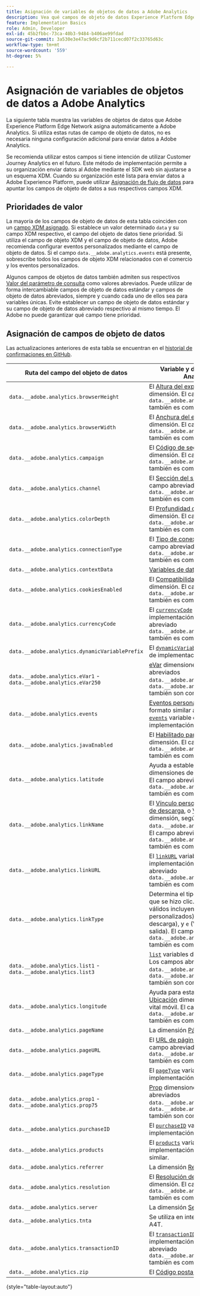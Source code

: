 ```yaml
---
title: Asignación de variables de objetos de datos a Adobe Analytics
description: Vea qué campos de objeto de datos Experience Platform Edge asigna automáticamente a las variables de Analytics.
feature: Implementation Basics
role: Admin, Developer
exl-id: 45b2fbbc-73ca-40b3-9484-b406ae99fdad
source-git-commit: 3a530e3e47ac9d6cf2b711cecd07f2c33765d63c
workflow-type: tm+mt
source-wordcount: '559'
ht-degree: 5%

---
```


# Asignación de variables de objetos de datos a Adobe Analytics

La siguiente tabla muestra las variables de objetos de datos que Adobe Experience Platform Edge Network asigna automáticamente a Adobe Analytics. Si utiliza estas rutas de campo de objeto de datos, no es necesaria ninguna configuración adicional para enviar datos a Adobe Analytics.

Se recomienda utilizar estos campos si tiene intención de utilizar Customer Journey Analytics en el futuro. Este método de implementación permite a su organización enviar datos al Adobe mediante el SDK web sin ajustarse a un esquema XDM. Cuando su organización esté lista para enviar datos a Adobe Experience Platform, puede utilizar [Asignación de flujo de datos](https://experienceleague.adobe.com/docs/experience-platform/datastreams/data-prep.html#mapping) para apuntar los campos de objeto de datos a sus respectivos campos XDM.

## Prioridades de valor

La mayoría de los campos de objeto de datos de esta tabla coinciden con un [campo XDM asignado](xdm-var-mapping.md). Si establece un valor determinado `data` y su campo XDM respectivo, el campo del objeto de datos tiene prioridad. Si utiliza el campo de objeto XDM y el campo de objeto de datos, Adobe recomienda configurar eventos personalizados mediante el campo de objeto de datos. Si el campo `data.__adobe.analytics.events` está presente, sobrescribe todos los campos de objeto XDM relacionados con el comercio y los eventos personalizados.

Algunos campos de objetos de datos también admiten sus respectivos [Valor del parámetro de consulta](../validate/query-parameters.md) como valores abreviados. Puede utilizar de forma intercambiable campos de objeto de datos estándar y campos de objeto de datos abreviados, siempre y cuando cada uno de ellos sea para variables únicas. Evite establecer un campo de objeto de datos estándar y su campo de objeto de datos abreviado respectivo al mismo tiempo. El Adobe no puede garantizar qué campo tiene prioridad.

## Asignación de campos de objeto de datos

Las actualizaciones anteriores de esta tabla se encuentran en el [historial de confirmaciones en GitHub](https://github.com/AdobeDocs/analytics.en/commits/main/help/implement/aep-edge/data-var-mapping.md).

| Ruta del campo del objeto de datos | Variable y descripción de Analytics |
| --- | --- |
| `data.__adobe.analytics.browserHeight` | El [Altura del explorador](../../components/dimensions/browser-height.md) dimensión. El campo abreviado `data.__adobe.analytics.bh` también es compatible. |
| `data.__adobe.analytics.browserWidth` | El [Anchura del explorador](../../components/dimensions/browser-width.md) dimensión. El campo abreviado `data.__adobe.analytics.bw` también es compatible. |
| `data.__adobe.analytics.campaign` | El [Código de seguimiento](../../components/dimensions/tracking-code.md) dimensión. El campo abreviado `data.__adobe.analytics.v0` también es compatible. |
| `data.__adobe.analytics.channel` | El [Sección del sitio](../../components/dimensions/site-section.md) dimensión. El campo abreviado `data.__adobe.analytics.ch` también es compatible. |
| `data.__adobe.analytics.colorDepth` | El [Profundidad de color](../../components/dimensions/color-depth.md) dimensión. El campo abreviado `data.__adobe.analytics.c` también es compatible. |
| `data.__adobe.analytics.connectionType` | El [Tipo de conexión](../../components/dimensions/connection-type.md) dimensión. El campo abreviado `data.__adobe.analytics.ct` también es compatible. |
| `data.__adobe.analytics.contextData` | [Variables de datos de contexto](/help/implement/vars/page-vars/contextdata.md). |
| `data.__adobe.analytics.cookiesEnabled` | El [Compatibilidad con cookies](../../components/dimensions/cookie-support.md) dimensión. El campo abreviado `data.__adobe.analytics.k` también es compatible. |
| `data.__adobe.analytics.currencyCode` | El [`currencyCode`](../vars/config-vars/currencycode.md) variable de implementación. El campo abreviado `data.__adobe.analytics.cc` también es compatible. |
| `data.__adobe.analytics.dynamicVariablePrefix` | El [`dynamicVariablePrefix`](../vars/config-vars/dynamicvariableprefix.md) variable de implementación. |
| `data.__adobe.analytics.eVar1` - `data.__adobe.analytics.eVar250` | [eVar](../../components/dimensions/evar.md) dimensiones. Los campos abreviados `data.__adobe.analytics.v1` - `data.__adobe.analytics.v250` también son compatibles. |
| `data.__adobe.analytics.events` | [Eventos personalizados](../../components/metrics/custom-events.md). Dé un formato similar a este campo [`events`](../vars/page-vars/events/events-overview.md) variable de implementación. |
| `data.__adobe.analytics.javaEnabled` | El [Habilitado para Java](../../components/dimensions/java-enabled.md) dimensión. El campo abreviado `data.__adobe.analytics.v` también es compatible. |
| `data.__adobe.analytics.latitude` | Ayuda a establecer el [Ubicación](../../components/dimensions/lifecycle-dimensions.md) dimensiones del ciclo vital móvil. El campo abreviado `data.__adobe.analytics.lat` también es compatible. |
| `data.__adobe.analytics.linkName` | El [Vínculo personalizado](../../components/dimensions/custom-link.md), [Vínculo de descarga](../../components/dimensions/download-link.md), o [Vínculo de salida](../../components/dimensions/exit-link.md) dimensión, según el valor de `data.__adobe.analytics.linkType`. El campo abreviado `data.__adobe.analytics.pev2` también es compatible. |
| `data.__adobe.analytics.linkURL` | El [`linkURL`](../vars/config-vars/linkurl.md) variable de implementación. El campo abreviado `data.__adobe.analytics.pev1` también es compatible. |
| `data.__adobe.analytics.linkType` | Determina el tipo de vínculo en el que se hizo clic. Los valores válidos incluyen `o` (Vínculos personalizados), `d` (Vínculos de descarga), y `e` (Vínculos de salida). El campo abreviado `data.__adobe.analytics.pe` también es compatible. |
| `data.__adobe.analytics.list1` - `data.__adobe.analytics.list3` | [`list`](/help/implement/vars/page-vars/list.md) variables de implementación. Los campos abreviados `data.__adobe.analytics.l1` - `data.__adobe.analytics.list3` también son compatibles. |
| `data.__adobe.analytics.longitude` | Ayuda para establecer el [Ubicación](../../components/dimensions/lifecycle-dimensions.md) dimensiones del ciclo vital móvil. El campo abreviado `data.__adobe.analytics.lon` también es compatible. |
| `data.__adobe.analytics.pageName` | La dimensión [Página](/help/components/dimensions/page.md). |
| `data.__adobe.analytics.pageURL` | El [URL de página](/help/components/dimensions/page-url.md) dimensión. El campo abreviado `data.__adobe.analytics.g` también es compatible. |
| `data.__adobe.analytics.pageType` | El [`pageType`](../vars/page-vars/pagetype.md) variable de implementación. |
| `data.__adobe.analytics.prop1` - `data.__adobe.analytics.prop75` | [Prop](../../components/dimensions/prop.md) dimensiones. Los campos abreviados `data.__adobe.analytics.c1` - `data.__adobe.analytics.c75` también son compatibles. |
| `data.__adobe.analytics.purchaseID` | El [`purchaseID`](../vars/page-vars/purchaseid.md) variable de implementación. |
| `data.__adobe.analytics.products` | El [`products`](../vars/page-vars/products.md) variable de implementación, con un formato similar. |
| `data.__adobe.analytics.referrer` | La dimensión [Referente](/help/components/dimensions/referrer.md). |
| `data.__adobe.analytics.resolution` | El [Resolución del monitor](../../components/dimensions/monitor-resolution.md) dimensión. El campo abreviado `data.__adobe.analytics.s` también es compatible. |
| `data.__adobe.analytics.server` | La dimensión [Servidor](/help/components/dimensions/server.md). |
| `data.__adobe.analytics.tnta` | Se utiliza en integraciones de A4T. |
| `data.__adobe.analytics.transactionID` | El [`transactionID`](../vars/page-vars/transactionid.md) variable de implementación. El campo abreviado `data.__adobe.analytics.xact` también es compatible. |
| `data.__adobe.analytics.zip` | El [Código postal](../../components/dimensions/zip-code.md) dimensión. |

{style="table-layout:auto"}
